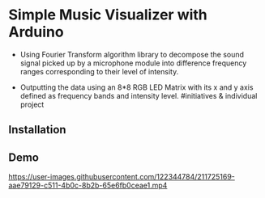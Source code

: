 # Simple Music Visualizer with Arduino 
- Using Fourier Transform algorithm library to decompose the sound signal picked up by a microphone module into difference frequency ranges corresponding to their level of intensity.   

- Outputting the data using an 8*8 RGB LED Matrix with its x and y axis defined as frequency bands and intensity level. #initiatives & individual project


## Installation




## Demo
https://user-images.githubusercontent.com/122344784/211725169-aae79129-c511-4b0c-8b2b-65e6fb0ceae1.mp4


